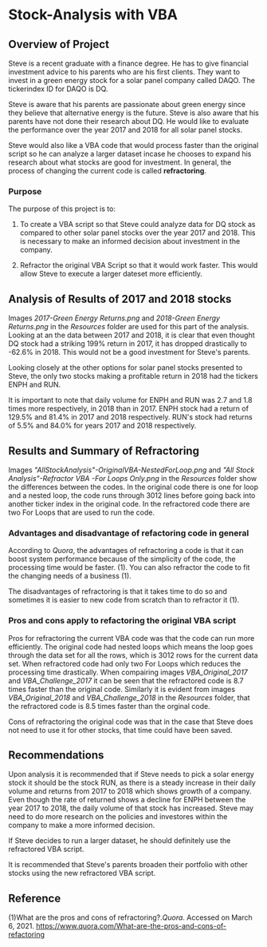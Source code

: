 # Stock-Analysis with VBA

## Overview of Project
Steve is a recent graduate with a finance degree.  He has to give financial investment advice to his parents who are his first clients. They want to invest in a green energy stock for a solar panel company called DAQO.  The tickerindex ID for DAQO is DQ.  

Steve is aware that his parents are passionate about green energy since they believe that alternative energy is the future.  Steve is also aware that his parents have not done their research about DQ.  He would like to evaluate the performance over the year 2017 and 2018 for all solar panel stocks. 

Steve would also like a VBA code that would process faster than the original script so he can analyze a larger dataset incase he chooses to expand his research about what stocks are good for investment.  In general, the process of changing the current code is called **refractoring**. 

### Purpose
The purpose of this project is to:

1. To create a VBA script so that Steve could analyze data for DQ stock as compared to other solar panel stocks over the year 2017 and 2018. This is necessary to make an informed decision about investment in the company. 

2. Refractor the original VBA Script so that it would work faster.  This would allow Steve to execute a larger dateset more efficiently.

## Analysis of Results of 2017 and 2018 stocks
Images *2017-Green Energy Returns.png* and *2018-Green Energy Returns.png* in the *Resources* folder are used for this part of the analysis.  Looking at an the data between 2017 and 2018, it is clear that even thought DQ stock had a striking 199% return in 2017, it has dropped drastically to -62.6% in 2018.  This would not be a good investment for Steve's parents.

Looking closely at the other options for solar panel stocks presented to Steve, the only two stocks making a profitable return in 2018 had the tickers ENPH and RUN.  

It is important to note that daily volume for ENPH and RUN was 2.7 and 1.8 times more respectively, in 2018 than in 2017.  ENPH stock had a return of 129.5% and 81.4% in 2017 and 2018 respectively. RUN's stock had returns of 5.5% and 84.0% for years 2017 and 2018 respectively.  

## Results and Summary of Refractoring 
Images *"AllStockAnalysis"-OriginalVBA-NestedForLoop.png* and *"All Stock Analysis"-Refractor VBA -For Loops Only.png* in the *Resources* folder show the differences between the codes.  In the original code there is one for loop and a nested loop, the code runs through 3012 lines before going back into another ticker index in the original code.  In the refractored code there are two For Loops that are used to run the code.

### Advantages and disadvantage of refactoring code in general
According to *Quora*, the advantages of refractoring a code is that it can boost system performance because of the simplicity of the code, the processing time would be faster. (1).  You can also refractor the code to fit the changing needs of a business (1).

The disadvantages of refractoring is that it takes time to do so and sometimes it is easier to new code from scratch than to refractor it (1).

### Pros and cons apply to refactoring the original VBA script
Pros for refractoring the current VBA code was that the code can run more efficiently.  The original code had nested loops which means the loop goes through the data set for all the rows, which is 3012 rows for the current data set.  When refractored code had only two For Loops which reduces the processing time drastically.  When compairing images *VBA_Original_2017* and *VBA_Challenge_2017* it can be seen that the refractored code is 8.7 times faster than the original code.  Similarly it is evident from images *VBA_Original_2018* and *VBA_Challenge_2018* in the *Resources* folder, that the refractored code is 8.5 times faster than the orginal code.

Cons of refractoring the original code was that in the case that Steve does not need to use it for other stocks, that time could have been saved.

## Recommendations
Upon analysis it is recommended that if Steve needs to pick a solar energy stock it should be the stock RUN, as there is a steady increase in their daily volume and returns from 2017 to 2018 which shows growth of a company.  Even though the rate of returned shows a decline for ENPH between the year 2017 to 2018, the daily volume of that stock has increased.  Steve may need to do more research on the policies and investores within the company to make a more informed decision.

If Steve decides to run a larger dataset, he should definitely use the refractored VBA script.

It is recommended that Steve's parents broaden their portfolio with other stocks using the new refractored VBA script.  

## Reference
(1)What are the pros and cons of refractoring?.*Quora*.  Accessed on March 6, 2021.  https://www.quora.com/What-are-the-pros-and-cons-of-refactoring
